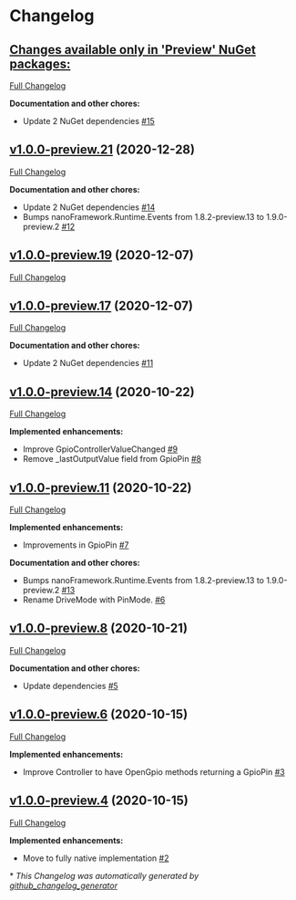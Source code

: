 # Changelog

## [**Changes available only in 'Preview' NuGet packages:**](https://github.com/nanoframework/lib-System.Device.Gpio/tree/HEAD)

[Full Changelog](https://github.com/nanoframework/lib-System.Device.Gpio/compare/v1.0.0-preview.21...HEAD)

**Documentation and other chores:**

- Update 2 NuGet dependencies [\#15](https://github.com/nanoframework/lib-System.Device.Gpio/pull/15)

## [v1.0.0-preview.21](https://github.com/nanoframework/lib-System.Device.Gpio/tree/v1.0.0-preview.21) (2020-12-28)

[Full Changelog](https://github.com/nanoframework/lib-System.Device.Gpio/compare/v1.0.0-preview.19...v1.0.0-preview.21)

**Documentation and other chores:**

- Update 2 NuGet dependencies [\#14](https://github.com/nanoframework/lib-System.Device.Gpio/pull/14)
- Bumps nanoFramework.Runtime.Events from 1.8.2-preview.13 to 1.9.0-preview.2 [\#12](https://github.com/nanoframework/lib-System.Device.Gpio/pull/12)

## [v1.0.0-preview.19](https://github.com/nanoframework/lib-System.Device.Gpio/tree/v1.0.0-preview.19) (2020-12-07)

[Full Changelog](https://github.com/nanoframework/lib-System.Device.Gpio/compare/v1.0.0-preview.17...v1.0.0-preview.19)

## [v1.0.0-preview.17](https://github.com/nanoframework/lib-System.Device.Gpio/tree/v1.0.0-preview.17) (2020-12-07)

[Full Changelog](https://github.com/nanoframework/lib-System.Device.Gpio/compare/v1.0.0-preview.14...v1.0.0-preview.17)

**Documentation and other chores:**

- Update 2 NuGet dependencies [\#11](https://github.com/nanoframework/lib-System.Device.Gpio/pull/11)

## [v1.0.0-preview.14](https://github.com/nanoframework/lib-System.Device.Gpio/tree/v1.0.0-preview.14) (2020-10-22)

[Full Changelog](https://github.com/nanoframework/lib-System.Device.Gpio/compare/v1.0.0-preview.11...v1.0.0-preview.14)

**Implemented enhancements:**

- Improve GpioControllerValueChanged [\#9](https://github.com/nanoframework/lib-System.Device.Gpio/pull/9)
- Remove \_lastOutputValue field from GpioPin [\#8](https://github.com/nanoframework/lib-System.Device.Gpio/pull/8)

## [v1.0.0-preview.11](https://github.com/nanoframework/lib-System.Device.Gpio/tree/v1.0.0-preview.11) (2020-10-22)

[Full Changelog](https://github.com/nanoframework/lib-System.Device.Gpio/compare/v1.0.0-preview.8...v1.0.0-preview.11)

**Implemented enhancements:**

- Improvements in GpioPin [\#7](https://github.com/nanoframework/lib-System.Device.Gpio/pull/7)

**Documentation and other chores:**

- Bumps nanoFramework.Runtime.Events from 1.8.2-preview.13 to 1.9.0-preview.2 [\#13](https://github.com/nanoframework/lib-System.Device.Gpio/pull/13)
- Rename DriveMode with PinMode. [\#6](https://github.com/nanoframework/lib-System.Device.Gpio/pull/6)

## [v1.0.0-preview.8](https://github.com/nanoframework/lib-System.Device.Gpio/tree/v1.0.0-preview.8) (2020-10-21)

[Full Changelog](https://github.com/nanoframework/lib-System.Device.Gpio/compare/v1.0.0-preview.6...v1.0.0-preview.8)

**Documentation and other chores:**

- Update dependencies [\#5](https://github.com/nanoframework/lib-System.Device.Gpio/pull/5)

## [v1.0.0-preview.6](https://github.com/nanoframework/lib-System.Device.Gpio/tree/v1.0.0-preview.6) (2020-10-15)

[Full Changelog](https://github.com/nanoframework/lib-System.Device.Gpio/compare/v1.0.0-preview.4...v1.0.0-preview.6)

**Implemented enhancements:**

- Improve Controller to have OpenGpio methods returning a GpioPin [\#3](https://github.com/nanoframework/lib-System.Device.Gpio/pull/3)

## [v1.0.0-preview.4](https://github.com/nanoframework/lib-System.Device.Gpio/tree/v1.0.0-preview.4) (2020-10-15)

[Full Changelog](https://github.com/nanoframework/lib-System.Device.Gpio/compare/e316141a3fa09e108056b5532d334cda8608bfbc...v1.0.0-preview.4)

**Implemented enhancements:**

- Move to fully native implementation [\#2](https://github.com/nanoframework/lib-System.Device.Gpio/pull/2)



\* *This Changelog was automatically generated by [github_changelog_generator](https://github.com/github-changelog-generator/github-changelog-generator)*
